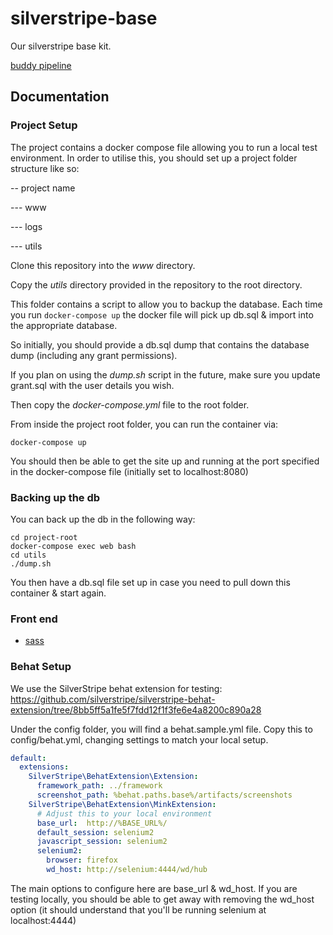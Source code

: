 # silverstripe-base
Our silverstripe base kit.

[buddy pipeline](https://ci.saltedherring.nz/salted-herring/silverstripe-base/pipelines/pipeline/5)

## Documentation

### Project Setup
The project contains a docker compose file allowing you to run a local test environment. In order to utilise this, you should set up a project folder structure like so:

-- project name

--- www

--- logs

--- utils

Clone this repository into the *www* directory.

Copy the *utils* directory provided in the repository to the root directory.

This folder contains a script to allow you to backup the database. Each time you run `docker-compose up`  the docker file will pick up db.sql & import into the appropriate database.

So initially, you should provide a db.sql dump that contains the database dump (including any grant permissions). 

If you plan on using the *dump.sh* script in the future, make sure you update grant.sql with the user details you wish.

Then copy the *docker-compose.yml* file to the root folder.

From inside the project root folder, you can run the container via:

`docker-compose up`

You should then be able to get the site up and running at the port specified in the docker-compose file (initially set to localhost:8080)

### Backing up the db

You can back up the db in the following way:

```
cd project-root
docker-compose exec web bash
cd utils
./dump.sh
```

You then have a db.sql file set up in case you need to pull down this container & start again.

### Front end

* [sass](docs/en/scss.md)

### Behat Setup
We use the SilverStripe behat extension for testing: https://github.com/silverstripe/silverstripe-behat-extension/tree/8bb5ff5a1fe5f7fdd12f1f3fe6e4a8200c890a28

Under the config folder, you will find a behat.sample.yml file. Copy this to config/behat.yml, changing settings to match your local setup.

```yaml
default:
  extensions:
    SilverStripe\BehatExtension\Extension:
      framework_path: ../framework
      screenshot_path: %behat.paths.base%/artifacts/screenshots
    SilverStripe\BehatExtension\MinkExtension:
      # Adjust this to your local environment
      base_url:  http://%BASE_URL%/
      default_session: selenium2
      javascript_session: selenium2
      selenium2:
        browser: firefox
        wd_host: http://selenium:4444/wd/hub
```

The main options to configure here are base_url & wd_host. If you are testing locally, you should be able to get away
with removing the wd_host option (it should understand that you'll be running selenium at localhost:4444)
